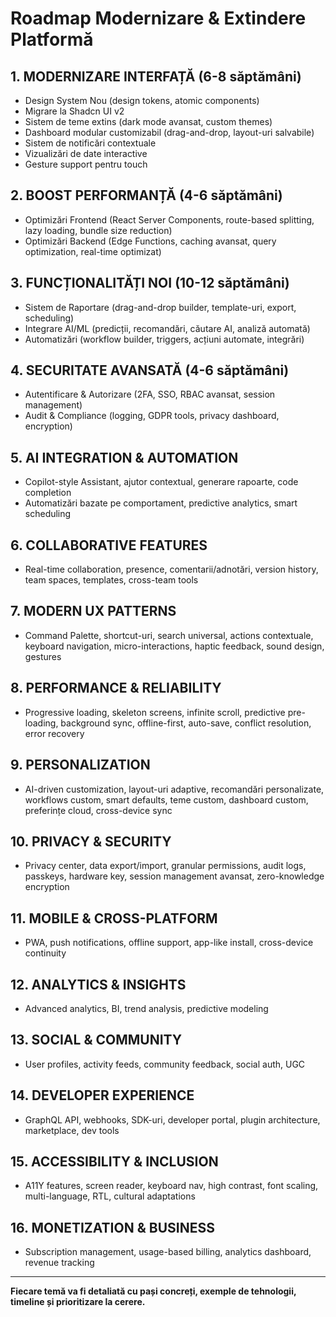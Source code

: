 # Roadmap Modernizare & Extindere Platformă

## 1. MODERNIZARE INTERFAȚĂ (6-8 săptămâni)
- Design System Nou (design tokens, atomic components)
- Migrare la Shadcn UI v2
- Sistem de teme extins (dark mode avansat, custom themes)
- Dashboard modular customizabil (drag-and-drop, layout-uri salvabile)
- Sistem de notificări contextuale
- Vizualizări de date interactive
- Gesture support pentru touch

## 2. BOOST PERFORMANȚĂ (4-6 săptămâni)
- Optimizări Frontend (React Server Components, route-based splitting, lazy loading, bundle size reduction)
- Optimizări Backend (Edge Functions, caching avansat, query optimization, real-time optimizat)

## 3. FUNCȚIONALITĂȚI NOI (10-12 săptămâni)
- Sistem de Raportare (drag-and-drop builder, template-uri, export, scheduling)
- Integrare AI/ML (predicții, recomandări, căutare AI, analiză automată)
- Automatizări (workflow builder, triggers, acțiuni automate, integrări)

## 4. SECURITATE AVANSATĂ (4-6 săptămâni)
- Autentificare & Autorizare (2FA, SSO, RBAC avansat, session management)
- Audit & Compliance (logging, GDPR tools, privacy dashboard, encryption)

## 5. AI INTEGRATION & AUTOMATION
- Copilot-style Assistant, ajutor contextual, generare rapoarte, code completion
- Automatizări bazate pe comportament, predictive analytics, smart scheduling

## 6. COLLABORATIVE FEATURES
- Real-time collaboration, presence, comentarii/adnotări, version history, team spaces, templates, cross-team tools

## 7. MODERN UX PATTERNS
- Command Palette, shortcut-uri, search universal, actions contextuale, keyboard navigation, micro-interactions, haptic feedback, sound design, gestures

## 8. PERFORMANCE & RELIABILITY
- Progressive loading, skeleton screens, infinite scroll, predictive pre-loading, background sync, offline-first, auto-save, conflict resolution, error recovery

## 9. PERSONALIZATION
- AI-driven customization, layout-uri adaptive, recomandări personalizate, workflows custom, smart defaults, teme custom, dashboard custom, preferințe cloud, cross-device sync

## 10. PRIVACY & SECURITY
- Privacy center, data export/import, granular permissions, audit logs, passkeys, hardware key, session management avansat, zero-knowledge encryption

## 11. MOBILE & CROSS-PLATFORM
- PWA, push notifications, offline support, app-like install, cross-device continuity

## 12. ANALYTICS & INSIGHTS
- Advanced analytics, BI, trend analysis, predictive modeling

## 13. SOCIAL & COMMUNITY
- User profiles, activity feeds, community feedback, social auth, UGC

## 14. DEVELOPER EXPERIENCE
- GraphQL API, webhooks, SDK-uri, developer portal, plugin architecture, marketplace, dev tools

## 15. ACCESSIBILITY & INCLUSION
- A11Y features, screen reader, keyboard nav, high contrast, font scaling, multi-language, RTL, cultural adaptations

## 16. MONETIZATION & BUSINESS
- Subscription management, usage-based billing, analytics dashboard, revenue tracking

---

**Fiecare temă va fi detaliată cu pași concreți, exemple de tehnologii, timeline și prioritizare la cerere.**
